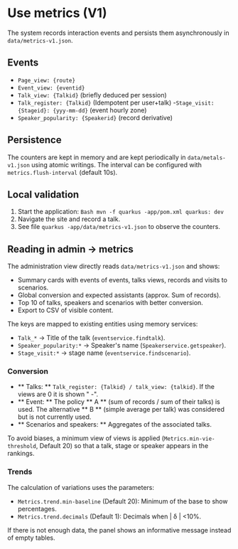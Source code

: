 # Use metrics (V1)

The system records interaction events and persists them asynchronously in `data/metrics-v1.json`.

## Events

- `Page_view: {route}`
- `Event_view: {eventid}`
- `Talk_view: {Talkid}` (briefly deduced per session)
- `Talk_register: {Talkid}` (Idempotent per user+talk)
-`Stage_visit: {Stageid}: {yyy-mm-dd}` (event hourly zone)
- `Speaker_popularity: {Speakerid}` (record derivative)

## Persistence

The counters are kept in memory and are kept periodically in `data/metals-v1.json` using atomic writings. The interval can be configured with `metrics.flush-interval` (default 10s).

## Local validation

1. Start the application:
   `` Bash
   mvn -f quarkus -app/pom.xml quarkus: dev
   ``
2. Navigate the site and record a talk.
3. See file `quarkus -app/data/metrics-v1.json` to observe the counters.

## Reading in admin → metrics

The administration view directly reads `data/metrics-v1.json` and shows:

- Summary cards with events of events, talks views, records and visits to scenarios.
- Global conversion and expected assistants (approx. Sum of records).
- Top 10 of talks, speakers and scenarios with better conversion.
- Export to CSV of visible content.

The keys are mapped to existing entities using memory services:

- `Talk_*` → Title of the talk (`eventservice.findtalk`).
- `Speaker_popularity:*` → Speaker's name (`Speakerservice.getspeaker`).
- `Stage_visit:*` → stage name (`eventservice.findscenario`).

### Conversion

- ** Talks: ** `Talk_register: {Talkid} / talk_view: {talkid}`. If the views are 0 it is shown " -".
- ** Event: ** The policy ** A ** (sum of records / sum of their talks) is used. The alternative ** B ** (simple average per talk) was considered but is not currently used.
- ** Scenarios and speakers: ** Aggregates of the associated talks.

To avoid biases, a minimum view of views is applied (`Metrics.min-vie-threshold`, Default 20) so that a talk, stage or speaker appears in the rankings.

### Trends

The calculation of variations uses the parameters:

- `Metrics.trend.min-baseline` (Default 20): Minimum of the base to show percentages.
- `Metrics.trend.decimals` (Default 1): Decimals when | δ | <10%.


If there is not enough data, the panel shows an informative message instead of empty tables.